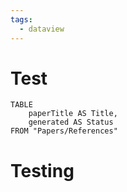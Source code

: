 ```yaml
---
tags:
  - dataview
---
```

# Test
```dataview
TABLE
	paperTitle AS Title,
	generated AS Status
FROM "Papers/References"
```


# Testing



